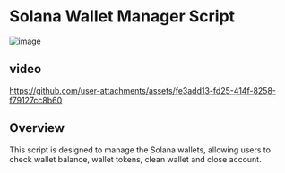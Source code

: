 # Solana Wallet Manager Script

![image](https://github.com/user-attachments/assets/a889e06a-2e47-4faa-9233-6986af1a549c)

## video

https://github.com/user-attachments/assets/fe3add13-fd25-414f-8258-f79127cc8b60

## Overview
This script is designed to manage the Solana wallets, allowing users to check wallet balance, wallet tokens, clean wallet and close account.
